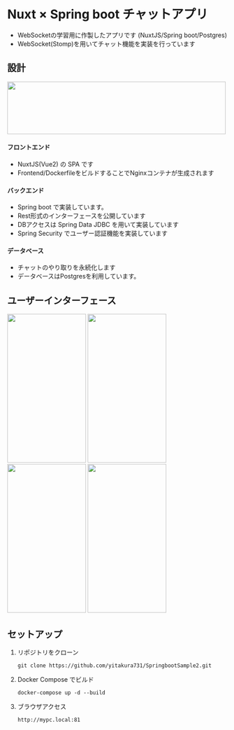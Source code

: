 # Nuxt × Spring boot チャットアプリ

- WebSocketの学習用に作製したアプリです (NuxtJS/Spring boot/Postgres)
- WebSocket(Stomp)を用いてチャット機能を実装を行っています

## 設計

<img src="Document/image/architect.png" height="120px" width="500px">

#### フロントエンド

- NuxtJS(Vue2) の SPA です
- Frontend/DockerfileをビルドすることでNginxコンテナが生成されます

#### バックエンド

- Spring boot で実装しています。
- Rest形式のインターフェースを公開しています
- DBアクセスは Spring Data JDBC を用いて実装しています
- Spring Security でユーザー認証機能を実装しています

#### データベース

- チャットのやり取りを永続化します
- データベースはPostgresを利用しています。

## ユーザーインターフェース

<div align="left">
  <img src="Document/image/login.png" height="340px" width="180px">
  <img src="Document/image/friend.png" height="340px" width="180px">
  <img src="Document/image/room.png" height="340px" width="180px">
  <img src="Document/image/chat.png" height="340px" width="180px">
</div>

## セットアップ

1. リポジトリをクローン
   ```
   git clone https://github.com/yitakura731/SpringbootSample2.git
   ```

1. Docker Compose でビルド
   ```
   docker-compose up -d --build
   ```

1. ブラウザアクセス
   ```
   http://mypc.local:81
   ```
